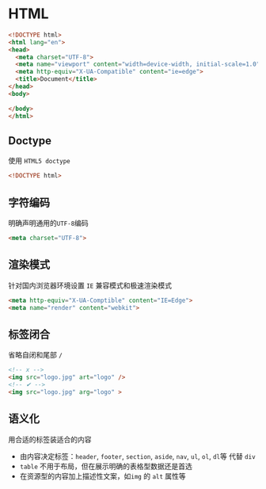 # HTML

```html
<!DOCTYPE html>
<html lang="en">
<head>
  <meta charset="UTF-8">
  <meta name="viewport" content="width=device-width, initial-scale=1.0">
  <meta http-equiv="X-UA-Compatible" content="ie=edge">
  <title>Document</title>
</head>
<body>
  
</body>
</html>
```

## Doctype

使用 `HTML5 doctype`

```html
<!DOCTYPE html>
```

## 字符编码

明确声明通用的`UTF-8`编码

```html
<meta charset="UTF-8">
```

## 渲染模式

针对国内浏览器环境设置 `IE` 兼容模式和极速渲染模式

```html
<meta http-equiv="X-UA-Comptible" content="IE=Edge">
<meta name="render" content="webkit">
```

## 标签闭合

省略自闭和尾部 `/`

```html
<!-- x -->
<img src="logo.jpg" art="logo" />
<!-- ✔ -->
<img src="logo.jpg" arg="logo" >
```

## 语义化

用合适的标签装适合的内容

- 由内容决定标签：`header`, `footer`, `section`, `aside`, `nav`, `ul`, `ol`, `dl`等 代替 `div`
- `table` 不用于布局，但在展示明确的表格型数据还是首选
- 在资源型的内容加上描述性文案，如`img` 的 `alt` 属性等
  